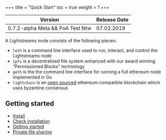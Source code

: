 +++
title = "Quick Start"
toc = true
weight = 1
+++

| Version | Release Date |
|---------|--------------|
|0.7.2-alpha Meta && PoA Test Ntw|07.02.2019|

A Lightstreams node consists of the following pieces:

- `leth` is a command line interface used to run, interact, and control the Lightstreams node
- `ipfs` is a decentralised file system enhanced with our award winning “Permissioned Blocks” technology
- `geth` is the the command line interface for running a full ethereum node implemented in Go
- `lightchain` is an [open sourced](https://github.com/lightstreams-network/lightchain) ethereum-compatible blockchain which uses byzantine consensus

## Getting started

- [Install](/quick-start/install/#install)
- [Check installation](/quick-start/install/#check-installation)
- [Getting started](/quick-start/getting-started)
- [Private file sharing](/quick-start/file-sharing)

